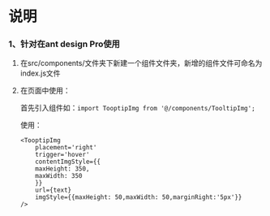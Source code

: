 # 说明

### 1、针对在ant design Pro使用

1. 在src/components/文件夹下新建一个组件文件夹，新增的组件文件可命名为index.js文件

2. 在页面中使用：

   首先引入组件如：`import TooptipImg from '@/components/TooltipImg';`

   使用：

   ```
   <TooptipImg 
       placement='right' 
       trigger='hover'
       contentImgStyle={{
       maxHeight: 350,
       maxWidth: 350
       }} 
       url={text}
       imgStyle={{maxHeight: 50,maxWidth: 50,marginRight:'5px'}}
   />
   ```

   

